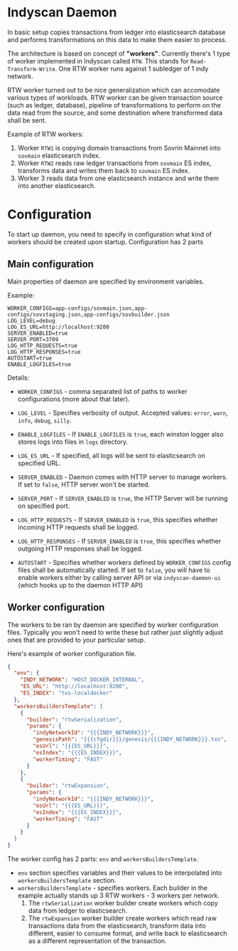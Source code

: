 # Indyscan Daemon
In basic setup copies transactions from ledger into elasticsearch database and performs
transformations on this data to make them easier to process.

The architecture is based on concept of **"workers"**. Currently there's 1 type of worker 
implemented in Indyscan called `RTW`. This stands for `Read-Transform-Write`.
One RTW worker runs against 1 subledger of 1 indy network. 

RTW worker turned out to be nice generalization which can accomodate various types of workloads.
RTW worker can be given transaction source (such as ledger, database), pipeline of 
transformations to perform on the data read from the source, and some destination 
where transformed data shall be sent. 
 
Example of RTW workers:
1. Worker `RTW1` is copying domain transactions from Sovrin Mainnet into `sovmain` elasticsearch
index.
2. Worker `RTW2` reads raw ledger transactions from `sovmain` ES index, transforms data and 
writes them back to `sovmain` ES index.
3. Worker 3 reads data from one elasticsearch instance and write them into another 
elasticsearch.   

# Configuration
To start up daemon, you need to specify in configuration what kind of workers should be 
created upon startup. Configuration has 2 parts

## Main configuration
Main properties of daemon are specified by environment variables. 

Example:
```
WORKER_CONFIGS=app-configs/sovmain.json,app-configs/sovstaging.json,app-configs/sovbuilder.json
LOG_LEVEL=debug
LOG_ES_URL=http://localhost:9200
SERVER_ENABLED=true
SERVER_PORT=3709
LOG_HTTP_REQUESTS=true
LOG_HTTP_RESPONSES=true
AUTOSTART=true
ENABLE_LOGFILES=true
```

Details:
- `WORKER_CONFIGS` - comma separated list of paths to worker configurations (more about that later).

- `LOG_LEVEL` - Specifies verbosity of output. Accepted values: `error`, `warn`, `info`, `debug`, `silly`.

- `ENABLE_LOGFILES` - If `ENABLE_LOGFILES` is `true`, each winston logger also stores logs into files in `logs` directory.

- `LOG_ES_URL` - If specified, all logs will be sent to elasticsearch on specified URL.

- `SERVER_ENABLED` - Daemon comes with HTTP server to manage workers. If set to `false`, HTTP server won't be started.

- `SERVER_PORT` - If `SERVER_ENABLED` is `true`, the HTTP Server will be running on specified port.

- `LOG_HTTP_REQUESTS` - If `SERVER_ENABLED` is `true`, this specifies whether incoming HTTP requests shall be logged.

- `LOG_HTTP_RESPONSES` - If `SERVER_ENABLED` is `true`, this specifies whether outgoing HTTP responses shall be logged.

- `AUTOSTART` - Specifies whether workers defined by `WORKER_CONFIGS` config files shall be automatically started. If 
set to `false`, you will have to enable workers either by calling server API or via `indyscan-daemon-ui` 
(which hooks up to the daemon HTTP API)

## Worker configuration
The workers to be ran by daemon are specified by worker configuration files. Typically
you won't need to write these but rather just slightly adjust ones that are provided to your 
particular setup. 

Here's example of worker configuration file. 
```json
{
  "env": {
    "INDY_NETWORK": "HOST_DOCKER_INTERNAL",
    "ES_URL": "http://localhost:9200",
    "ES_INDEX": "txs-localdocker"
  },
  "workersBuildersTemplate": [
    {
      "builder": "rtwSerialization",
      "params": {
        "indyNetworkId": "{{{INDY_NETWORK}}}",
        "genesisPath": "{{{cfgdir}}}/genesis/{{{INDY_NETWORK}}}.txn",
        "esUrl": "{{{ES_URL}}}",
        "esIndex": "{{{ES_INDEX}}}",
        "workerTiming": "FAST"
      }
    },
    {
      "builder": "rtwExpansion",
      "params": {
        "indyNetworkId": "{{{INDY_NETWORK}}}",
        "esUrl": "{{{ES_URL}}}",
        "esIndex": "{{{ES_INDEX}}}",
        "workerTiming": "FAST"
      }
    }
  ]
}
```

The worker config has 2 parts: `env` and `workersBuildersTemplate`. 
- `env` section specifies variables and their values to be interpolated into 
`workersBuildersTemplate` section.
- `workersBuildersTemplate` - specifies workers. Each builder in the example 
actually stands up 3 RTW workers - 3 workers per network. 
  1. The `rtwSerialization` worker builder create workers which copy data 
  from ledger to elasticsearch.
  2. The `rtwExpansion` worker builder create workers which read raw transactions 
  data from the elasticsearch, transform data into different, easier to consume format,
  and write back to elasticsearch as a different representation of the transaction.
